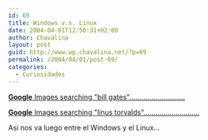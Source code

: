 ```yaml
---
id: 69
title: Windows v.s. Linux
date: 2004-04-01T12:50:31+02:00
author: Chavalina
layout: post
guid: http://www.wp.chavalina.net/?p=69
permalink: /2004/04/01/post-69/
categories:
  - Curiosidades
---
```

<a href="http://images.google.com/imgres?imgurl=twf.systemsbysteve.com/pics/bill-gates.jpg&imgrefurl=http://twf.systemsbysteve.com/funnypics.htm&h=281&w=402&sz=14&tbnid=gnrXP9dCdH4J:&tbnh=83&tbnw=118&prev=/images%3Fq%3Dbill%2Bgates%26hl%3Den%26lr%3D%26ie%3DUTF-8%26oe%3DUTF-8%26sa%3DG" target="_blank"><b><span class="azul">G</span><span class="rojo">o</span><span class="amarillo">o</span><span class="azul">g</span><span class="verde">l</span><span class="rojo">e</span></b> Images searching "bill gates"……………………….</a>

<a href="http://images.google.com/imgres?imgurl=www.gnu.cz/linus.gif&imgrefurl=http://www.gnu.cz/gnu-1.html&h=200&w=254&sz=40&tbnid=ClYLKUxX_yoJ:&tbnh=83&tbnw=105&prev=/images%3Fq%3Dlinus%2Btorvalds%26start%3D20%26hl%3Den%26lr%3D%26ie%3DUTF-8%26sa%3DN" target="_blank"><b><span class="azul">G</span><span class="rojo">o</span><span class="amarillo">o</span><span class="azul">g</span><span class="verde">l</span><span class="rojo">e</span></b> Images searching "linus torvalds"……………………….</a>

Así nos va luego entre el Windows y el Linux…